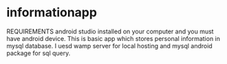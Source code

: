 # informationapp
REQUIREMENTS
android studio installed on your computer and  you must have android device.
This is basic app which stores personal information in mysql database.
I uesd wamp server for local hosting and mysql android package for sql query.
